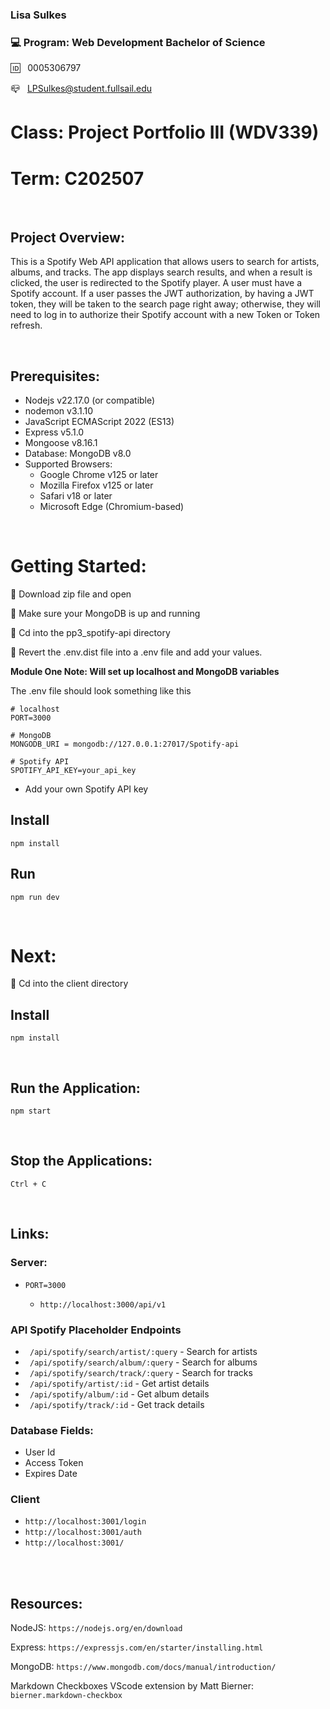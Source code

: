 ### Lisa Sulkes

### 💻 Program: Web Development Bachelor of Science

🆔 &nbsp; 0005306797

📪 &nbsp; LPSulkes@student.fullsail.edu

# Class: Project Portfolio III (WDV339)

# Term: C202507

<br>

## Project Overview:

This is a Spotify Web API application that allows users to search for artists, albums, and tracks. The app displays search results, and when a result is clicked, the user is redirected to the Spotify player. A user must have a Spotify account. If a user passes the JWT authorization, by having a JWT token, they will be taken to the search page right away; otherwise, they will need to log in to authorize their Spotify account with a new Token or Token refresh.

<br>

## Prerequisites:

- Nodejs v22.17.0 (or compatible)
- nodemon v3.1.10
- JavaScript ECMAScript 2022 (ES13)
- Express v5.1.0
- Mongoose v8.16.1
- Database: MongoDB v8.0
- Supported Browsers:
  - Google Chrome v125 or later
  - Mozilla Firefox v125 or later
  - Safari v18 or later
  - Microsoft Edge (Chromium-based)

<br>

# Getting Started:

🔸 Download zip file and open <br>

🔸 Make sure your MongoDB is up and running

🔸 Cd into the pp3_spotify-api directory <br>

🔸 Revert the .env.dist file into a .env file and add your values.

**Module One Note: Will set up localhost and MongoDB variables**

The .env file should look something like this

```
# localhost
PORT=3000

# MongoDB
MONGODB_URI = mongodb://127.0.0.1:27017/Spotify-api

# Spotify API
SPOTIFY_API_KEY=your_api_key
```

- Add your own Spotify API key

## Install

    npm install

## Run

    npm run dev

<br>

# Next:

🔸 Cd into the client directory <br>

## Install

    npm install

<br>

## Run the Application:

    npm start

<br>

## Stop the Applications:

    Ctrl + C

<br>

## Links:

### Server:

- `PORT=3000`

  - `http://localhost:3000/api/v1`

### API Spotify Placeholder Endpoints

- ` /api/spotify/search/artist/:query` - Search for artists
- ` /api/spotify/search/album/:query` - Search for albums
- ` /api/spotify/search/track/:query` - Search for tracks
- ` /api/spotify/artist/:id` - Get artist details
- ` /api/spotify/album/:id` - Get album details
- ` /api/spotify/track/:id` - Get track details

### Database Fields:

- User Id
- Access Token
- Expires Date

### Client

- `http://localhost:3001/login`
- `http://localhost:3001/auth`
- `http://localhost:3001/`

<br>
<br>

## Resources:

NodeJS:
`https://nodejs.org/en/download`

Express:
`https://expressjs.com/en/starter/installing.html`

MongoDB: `https://www.mongodb.com/docs/manual/introduction/`

Markdown Checkboxes VScode extension by Matt Bierner: `bierner.markdown-checkbox`
